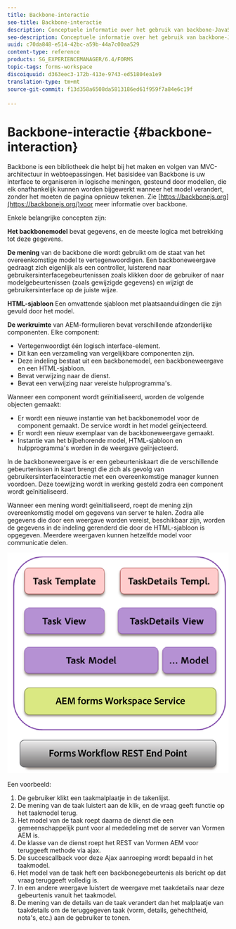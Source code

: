 ```yaml
---
title: Backbone-interactie
seo-title: Backbone-interactie
description: Conceptuele informatie over het gebruik van backbone-JavaScript-modellen in de werkruimte van AEM-formulieren.
seo-description: Conceptuele informatie over het gebruik van backbone-JavaScript-modellen in de werkruimte van AEM-formulieren.
uuid: c70da848-e514-42bc-a59b-44a7c00aa529
content-type: reference
products: SG_EXPERIENCEMANAGER/6.4/FORMS
topic-tags: forms-workspace
discoiquuid: d363eec3-172b-413e-9743-ed51804ea1e9
translation-type: tm+mt
source-git-commit: f13d358a6508da5813186ed61f959f7a84e6c19f

---
```



# Backbone-interactie {#backbone-interaction}

Backbone is een bibliotheek die helpt bij het maken en volgen van MVC-architectuur in webtoepassingen. Het basisidee van Backbone is uw interface te organiseren in logische meningen, gesteund door modellen, die elk onafhankelijk kunnen worden bijgewerkt wanneer het model verandert, zonder het moeten de pagina opnieuw tekenen. Zie [https://backbonejs.org](https://backbonejs.org/)voor meer informatie over backbone.

Enkele belangrijke concepten zijn:

**Het backbonemodel** bevat gegevens, en de meeste logica met betrekking tot deze gegevens.

**De mening** van de backbone die wordt gebruikt om de staat van het overeenkomstige model te vertegenwoordigen. Een backboneweergave gedraagt zich eigenlijk als een controller, luisterend naar gebruikersinterfacegebeurtenissen zoals klikken door de gebruiker of naar modelgebeurtenissen (zoals gewijzigde gegevens) en wijzigt de gebruikersinterface op de juiste wijze.

**HTML-sjabloon** Een omvattende sjabloon met plaatsaanduidingen die zijn gevuld door het model.

**De werkruimte** van AEM-formulieren bevat verschillende afzonderlijke componenten. Elke component:

* Vertegenwoordigt één logisch interface-element.
* Dit kan een verzameling van vergelijkbare componenten zijn.
* Deze indeling bestaat uit een backbonemodel, een backboneweergave en een HTML-sjabloon.
* Bevat verwijzing naar de dienst.
* Bevat een verwijzing naar vereiste hulpprogramma&#39;s.

Wanneer een component wordt geïnitialiseerd, worden de volgende objecten gemaakt:

* Er wordt een nieuwe instantie van het backbonemodel voor de component gemaakt. De service wordt in het model geïnjecteerd.
* Er wordt een nieuw exemplaar van de backboneweergave gemaakt.
* Instantie van het bijbehorende model, HTML-sjabloon en hulpprogramma&#39;s worden in de weergave geïnjecteerd.

In de backboneweergave is er een gebeurteniskaart die de verschillende gebeurtenissen in kaart brengt die zich als gevolg van gebruikersinterfaceinteractie met een overeenkomstige manager kunnen voordoen. Deze toewijzing wordt in werking gesteld zodra een component wordt geïnitialiseerd.

Wanneer een mening wordt geïnitialiseerd, roept de mening zijn overeenkomstig model om gegevens van server te halen. Zodra alle gegevens die door een weergave worden vereist, beschikbaar zijn, worden de gegevens in de indeling gerenderd die door de HTML-sjabloon is opgegeven. Meerdere weergaven kunnen hetzelfde model voor communicatie delen.

![](do-not-localize/aem_forms_workflow.png)

Een voorbeeld:

1. De gebruiker klikt een taakmalplaatje in de takenlijst.
1. De mening van de taak luistert aan de klik, en de vraag geeft functie op het taakmodel terug.
1. Het model van de taak roept daarna de dienst die een gemeenschappelijk punt voor al mededeling met de server van Vormen AEM is.
1. De klasse van de dienst roept het REST van Vormen AEM voor teruggeeft methode via ajax.
1. De succescallback voor deze Ajax aanroeping wordt bepaald in het taakmodel.
1. Het model van de taak heft een backbonegebeurtenis als bericht op dat vraag teruggeeft volledig is.
1. In een andere weergave luistert de weergave met taakdetails naar deze gebeurtenis vanuit het taakmodel.
1. De mening van de details van de taak verandert dan het malplaatje van taakdetails om de teruggegeven taak (vorm, details, gehechtheid, nota&#39;s, etc.) aan de gebruiker te tonen.

